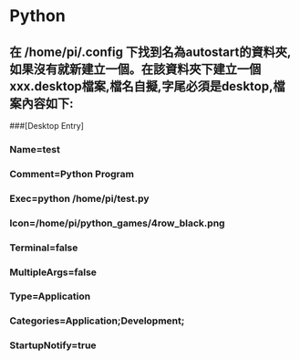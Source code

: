 # Python
## 在 /home/pi/.config 下找到名為autostart的資料夾,如果沒有就新建立一個。在該資料夾下建立一個xxx.desktop檔案,檔名自擬,字尾必須是desktop,檔案內容如下:
###[Desktop Entry] 
### Name=test 
### Comment=Python Program 
### Exec=python /home/pi/test.py 
### Icon=/home/pi/python_games/4row_black.png 
### Terminal=false 
### MultipleArgs=false 
### Type=Application 
### Categories=Application;Development; 
### StartupNotify=true
